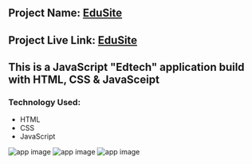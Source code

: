 ## Project Name: [EduSite](https://jseduweb.netlify.app)

## Project Live Link: [EduSite](https://jseduweb.netlify.app)

## This is a JavaScript "Edtech" application build with HTML, CSS & JavaSceipt

### Technology Used:
- HTML
- CSS
- JavaScript

![app image](https://i.ibb.co/68htDyW/Screenshot-504.png)
![app image](https://i.ibb.co/hDjnnmD/Screenshot-505.png)
![app image](https://i.ibb.co/4s0HP7j/Screenshot-511.png)
